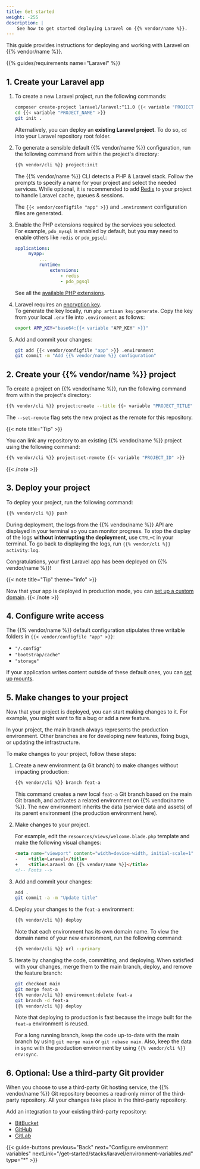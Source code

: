 ```yaml
---
title: Get started
weight: -255
description: |
    See how to get started deploying Laravel on {{% vendor/name %}}.
---
```


This guide provides instructions for deploying and working with Laravel on {{% vendor/name %}}.

{{% guides/requirements name="Laravel" %}}

## 1. Create your Laravel app

1. To create a new Laravel project, run the following commands:

   ```bash {location="Terminal"}
   composer create-project laravel/laravel:^11.0 {{< variable "PROJECT_NAME" >}}
   cd {{< variable "PROJECT_NAME" >}}
   git init .
   ```

   Alternatively, you can deploy an **existing Laravel project**. To do so, `cd` into your Laravel repository root folder.

2. To generate a sensible default {{% vendor/name %}} configuration,
   run the following command from within the project's directory:

   ```bash {location="Terminal"}
   {{% vendor/cli %}} project:init
   ```

   The {{% vendor/name %}} CLI detects a PHP & Laravel stack.
   Follow the prompts to specify a name for your project and select the needed services.
   While optional, it is recommended to add [Redis](/add-services/redis.md) to your project to handle Laravel cache, queues & sessions.

   The `{{< vendor/configfile "app" >}}` and `.environment` configuration files are generated.

3. Enable the PHP extensions required by the services you selected.</br>
   For example, `pdo_mysql` is enabled by default, but you may need to enable others like `redis` or `pdo_pgsql`:

   ```yaml {configFile="app"}
   applications:
        myapp:
            ...
            runtime:
                extensions:
                    - redis
                    - pdo_pgsql
   ```
   See all the [available PHP extensions](/languages/php/extensions.html).

3. Laravel requires an [encryption key](https://laravel.com/docs/master/encryption#gracefully-rotating-encryption-keys).</br>
   To generate the key locally, run `php artisan key:generate`.
   Copy the key from your local `.env` file into `.environment` as follows:

   ```bash  {configFile="env"}
   export APP_KEY="base64:{{< variable "APP_KEY" >}}"
   ```

4. Add and commit your changes:

   ```bash {location="Terminal"}
   git add {{< vendor/configfile "app" >}} .environment
   git commit -m "Add {{% vendor/name %}} configuration"
   ```

## 2. Create your {{% vendor/name %}} project

To create a project on {{% vendor/name %}}, run the following command from within the project's directory:

```bash {location="Terminal"}
{{% vendor/cli %}} project:create --title {{< variable "PROJECT_TITLE" >}} --set-remote
```

The `--set-remote` flag sets the new project as the remote for this repository.

{{< note title="Tip" >}}

You can link any repository to an existing {{% vendor/name %}} project using the following command:

```bash {location="Terminal"}
{{% vendor/cli %}} project:set-remote {{< variable "PROJECT_ID" >}}
```

{{< /note >}}

## 3. Deploy your project

To deploy your project, run the following command:

```bash {location="Terminal"}
{{% vendor/cli %}} push
```

During deployment, the logs from the {{% vendor/name %}} API are displayed in your terminal so you can monitor progress.
To stop the display of the logs **without interrupting the deployment**,
use `CTRL+C` in your terminal.
To go back to displaying the logs, run `{{% vendor/cli %}} activity:log`.

Congratulations, your first Laravel app has been deployed on {{% vendor/name %}}!

{{< note title="Tip" theme="info" >}}

Now that your app is deployed in production mode,
you can [set up a custom domain](/domains/steps).
{{< /note >}}

## 4. Configure write access

The {{% vendor/name %}} default configuration stipulates three writable folders in `{{< vendor/configfile "app" >}}`:

- `"/.config"`
- `"bootstrap/cache"`
- `"storage"`

If your application writes content outside of these default ones,
you can [set up mounts](/create-apps/app-reference/single-runtime-image#mounts).

## 5. Make changes to your project

Now that your project is deployed, you can start making changes to it.
For example, you might want to fix a bug or add a new feature.

In your project, the main branch always represents the production environment.
Other branches are for developing new features, fixing bugs, or updating the infrastructure.

To make changes to your project, follow these steps:

1. Create a new environment (a Git branch) to make changes without impacting production:

   ```bash {location="Terminal"}    
   {{% vendor/cli %}} branch feat-a
   ```

   This command creates a new local `feat-a` Git branch based on the main Git branch,
   and activates a related environment on {{% vendor/name %}}.
   The new environment inherits the data (service data and assets) of its parent environment (the production environment here).

2. Make changes to your project.

   For example, edit the `resources/views/welcome.blade.php` template and make the following visual changes:

   ```html {location="resources/views/welcome.blade.php"}
   <meta name="viewport" content="width=device-width, initial-scale=1">
   -    <title>Laravel</title>
   +    <title>Laravel On {{% vendor/name %}}</title>
   <!-- Fonts -->
   ```

3. Add and commit your changes:

   ```bash {location="Terminal"}   
   add .
   git commit -a -m "Update title"
   ```

4. Deploy your changes to the `feat-a` environment:

   ```bash {location="Terminal"}   
   {{% vendor/cli %}} deploy
   ```

   Note that each environment has its own domain name.
   To view the domain name of your new environment, run the following command:

   ```bash {location="Terminal"}   
   {{% vendor/cli %}} url --primary
   ```

5. Iterate by changing the code, committing, and deploying.
   When satisfied with your changes, merge them to the main branch, deploy,
   and remove the feature branch:

   ```bash {location="Terminal"}   
   git checkout main
   git merge feat-a
   {{% vendor/cli %}} environment:delete feat-a
   git branch -d feat-a
   {{% vendor/cli %}} deploy
   ```

   Note that deploying to production is fast because the image built for the `feat-a` environment is reused.

   For a long running branch, keep the code up-to-date with the main branch by using `git merge main` or `git rebase main`.
   Also, keep the data in sync with the production environment by using `{{% vendor/cli %}} env:sync`.

## 6. Optional: Use a third-party Git provider

When you choose to use a third-party Git hosting service,
the {{% vendor/name %}} Git repository becomes a read-only mirror of the third-party repository.
All your changes take place in the third-party repository.

Add an integration to your existing third-party repository:

- [BitBucket](/integrations/source/bitbucket.md)
- [GitHub](/integrations/source/github.md)
- [GitLab](/integrations/source/gitlab.md)

{{< guide-buttons previous="Back" next="Configure environment variables" nextLink="/get-started/stacks/laravel/environment-variables.md" type="*" >}}